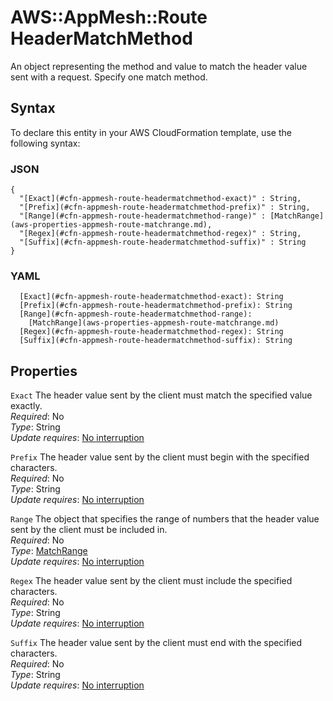 # AWS::AppMesh::Route HeaderMatchMethod<a name="aws-properties-appmesh-route-headermatchmethod"></a>

An object representing the method and value to match the header value sent with a request\. Specify one match method\.

## Syntax<a name="aws-properties-appmesh-route-headermatchmethod-syntax"></a>

To declare this entity in your AWS CloudFormation template, use the following syntax:

### JSON<a name="aws-properties-appmesh-route-headermatchmethod-syntax.json"></a>

```
{
  "[Exact](#cfn-appmesh-route-headermatchmethod-exact)" : String,
  "[Prefix](#cfn-appmesh-route-headermatchmethod-prefix)" : String,
  "[Range](#cfn-appmesh-route-headermatchmethod-range)" : [MatchRange](aws-properties-appmesh-route-matchrange.md),
  "[Regex](#cfn-appmesh-route-headermatchmethod-regex)" : String,
  "[Suffix](#cfn-appmesh-route-headermatchmethod-suffix)" : String
}
```

### YAML<a name="aws-properties-appmesh-route-headermatchmethod-syntax.yaml"></a>

```
  [Exact](#cfn-appmesh-route-headermatchmethod-exact): String
  [Prefix](#cfn-appmesh-route-headermatchmethod-prefix): String
  [Range](#cfn-appmesh-route-headermatchmethod-range): 
    [MatchRange](aws-properties-appmesh-route-matchrange.md)
  [Regex](#cfn-appmesh-route-headermatchmethod-regex): String
  [Suffix](#cfn-appmesh-route-headermatchmethod-suffix): String
```

## Properties<a name="aws-properties-appmesh-route-headermatchmethod-properties"></a>

`Exact`  <a name="cfn-appmesh-route-headermatchmethod-exact"></a>
The header value sent by the client must match the specified value exactly\.  
*Required*: No  
*Type*: String  
*Update requires*: [No interruption](https://docs.aws.amazon.com/AWSCloudFormation/latest/UserGuide/using-cfn-updating-stacks-update-behaviors.html#update-no-interrupt)

`Prefix`  <a name="cfn-appmesh-route-headermatchmethod-prefix"></a>
The header value sent by the client must begin with the specified characters\.  
*Required*: No  
*Type*: String  
*Update requires*: [No interruption](https://docs.aws.amazon.com/AWSCloudFormation/latest/UserGuide/using-cfn-updating-stacks-update-behaviors.html#update-no-interrupt)

`Range`  <a name="cfn-appmesh-route-headermatchmethod-range"></a>
The object that specifies the range of numbers that the header value sent by the client must be included in\.  
*Required*: No  
*Type*: [MatchRange](aws-properties-appmesh-route-matchrange.md)  
*Update requires*: [No interruption](https://docs.aws.amazon.com/AWSCloudFormation/latest/UserGuide/using-cfn-updating-stacks-update-behaviors.html#update-no-interrupt)

`Regex`  <a name="cfn-appmesh-route-headermatchmethod-regex"></a>
The header value sent by the client must include the specified characters\.  
*Required*: No  
*Type*: String  
*Update requires*: [No interruption](https://docs.aws.amazon.com/AWSCloudFormation/latest/UserGuide/using-cfn-updating-stacks-update-behaviors.html#update-no-interrupt)

`Suffix`  <a name="cfn-appmesh-route-headermatchmethod-suffix"></a>
The header value sent by the client must end with the specified characters\.  
*Required*: No  
*Type*: String  
*Update requires*: [No interruption](https://docs.aws.amazon.com/AWSCloudFormation/latest/UserGuide/using-cfn-updating-stacks-update-behaviors.html#update-no-interrupt)